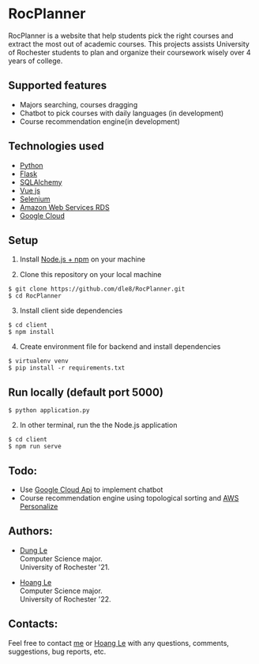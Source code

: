 # RocPlanner
RocPlanner is a website that help students pick the right courses and extract the most out of academic courses. This 
projects assists University of Rochester students to plan and organize their coursework wisely over 4 years of college. 

## Supported features
- Majors searching, courses dragging
- Chatbot to pick courses with daily languages (in development)
- Course recommendation engine(in development)

## Technologies used
- [Python](https://www.python.org/) 
- [Flask](http://flask.palletsprojects.com/en/1.1.x/)
- [SQLAlchemy](https://www.sqlalchemy.org/)
- [Vue js](https://vuejs.org/)
- [Selenium](https://www.seleniumhq.org/)
- [Amazon Web Services RDS](https://aws.amazon.com/rds/)
- [Google Cloud](https://cloud.google.com/)

## Setup
1. Install [Node.js + npm](https://www.npmjs.com/get-npm) on your machine

2. Clone this repository on your local machine
```
$ git clone https://github.com/dle8/RocPlanner.git
$ cd RocPlanner
```

3. Install client side dependencies
```
$ cd client
$ npm install
```

4. Create environment file for backend and install dependencies
```
$ virtualenv venv
$ pip install -r requirements.txt
```

## Run locally (default port 5000)
```
$ python application.py
```

2. In other terminal, run the the Node.js application
```
$ cd client
$ npm run serve
```

## Todo:
- Use [Google Cloud Api](https://cloud.google.com/natural-language/) to implement chatbot
- Course recommendation engine using topological sorting and [AWS Personalize](https://aws.amazon.com/personalize/)

## Authors:
- [Dung Le](https://github.com/dle8) <br/>
Computer Science major.  
University of Rochester '21.  

- [Hoang Le](https://github.com/Soos99) <br/>
Computer Science major.  
University of Rochester '22.  

## Contacts:
Feel free to contact [me](dle8@u.rochester.edu) or [Hoang Le](hle7@u.rochester.edu) with any questions, comments,
suggestions, bug reports, etc.
